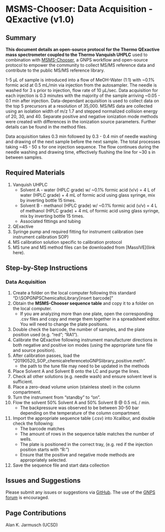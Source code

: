 # MSMS-Chooser: Data Acquisition - QExactive (v1.0)

## Summary
 **This document details an open-source protocol for the Thermo QExactive mass spectrometer coupled to the Thermo Vanquish UHPLC** used to combination with [MSMS-Chooser](https://proteomics2.ucsd.edu/ProteoSAFe/), a GNPS workflow and open-source protocol to empower the community to collect MS/MS reference data and contribute to the public MS/MS reference library.

1-5 μL of sample is introduced into a flow of MeOH-Water (1:1) with ~0.1% formic acid at 0.5 mL/min via injection from the autosampler. The needle is washed for 3 s prior to injection, flow rate of 10 μL/sec. Data acquisition for each injection is 0.3 minutes with the majority of the sample arriving ~0.05 - 0.1 min after injection. Data-dependant acquisition is used to collect data on the top 5 precursors at a resolution of 35,000. MS/MS data are collected using an isolation width of m/z 1.7 and stepped normalized collision energy of 20, 30, and 40. Separate positive and negative ionization mode methods were created with differences in the ionization source parameters. Further details can be found in the method files.

Data acquisition takes 0.3 min followed by 0.3 - 0.4 min of needle washing and drawing of the next sample before the next sample. The total processes taking ~45 - 50 s for one injection sequence. The flow continues during the needle washing and drawing time, effectively flushing the line for ~30 s in between samples. 

## Required Materials
1. Vanquish UHPLC
    * Solvent A - water (HPLC grade) w/ ~0.1% formic acid (v/v) = 4 L of water (HPLC grade) + 4 mL of formic acid using glass syringe, mix by inverting bottle 15 times.
     * Solvent B - methanol (HPLC grade) w/ ~0.1% formic acid (v/v) = 4 L of methanol (HPLC grade) + 4 mL of formic acid using glass syringe, mix by inverting bottle 15 times.
   * Associated fittings and tubing
2. QExactive
3. Syringe pump and required fitting for instrument calibration (see instrument calibration SOP)
4. MS calibration solution specific to calibration protocol
5. MS tune and MS method files can be downloaded from [MassIVE](link here).

## Step-by-Step Instructions
### Data Acquisition
1. Create a folder on the local computer following this standard “D:\SOPGNPSChemicaltoLibrary\[insert barcode]”
2. Obtain the **MSMS-Chooser sequence table** and copy it to a folder on the local computer.
   * If you are analyzing more than one plate, open the corresponding .csv files and copy and merge  them together in a spreadsheet editor. You will need to change the plate positions.
3. Double check the barcode, the number of samples, and the plate position used (e.g. “red”; “RA1”).
4. Calibrate the QExactive following instrument manufacturer directions in both negative and positive ion modes (using the appropriate tune file and source position).
5. After calibration passes, load the “20190520_SOP_chemicalreferencetoGNPSlibrary_positive.meth”.
   * the path to the tune file may need to be updated in the methods
6. Place Solvent A and Solvent B onto the LC and purge the lines.
7. Check all other solutions (e.g. needle wash) and ensure solvent level is sufficient.
8. Place a zero-dead volume union (stainless steel) in the column compartment.
9. Turn the instrument from “standby” to “on”.
10. Flow the solvent 50% Solvent A and 50% Solvent B @ 0.5 mL / min.
    * The backpressure was observed to be between 30-50 bar depending on the temperature of the column compartment.
11. Import the appropriate sequence table (.csv) into Xcalibur, and double check the following:
    * The barcode matches
    * The amount of rows in the sequence table matches the number of wells.
    * The plate is positioned in the correct tray, (e.g. red if the injection position starts with “R:”)
    * Ensure that the positive and negative mode methods are appropriately selected.
12. Save the sequence file and start data collection

## Issues and Suggestions
Please submit any issues or suggestions via [GitHub](https://github.com/CCMS-UCSD/GNPS_Workflows). The use of the [GNPS forum](https://groups.google.com/forum/#!forum/molecular_networking_bug_reports) is encouraged.

## Page Contributions
Alan K. Jarmusch (UCSD)
